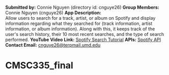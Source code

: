 **Submitted by:** Connie Nguyen (directory id: cnguye26)
**Group Members:** Connie Nguyen (cnguye26)
**App Description:**  
Allow users to search for a track, artist, or album on Spotify and display information regarding what they searched for (track information, artist information, or album information). Along with this, it keeps track of the user's search history, their 10 most recent searches, and the type of search performed.
**YouTube Video Link:** [Spotify Search Tutorial]()
**APIs:** [Spotify API](https://rapidapi.com/Glavier/api/spotify23)
**Contact Email:** cnguye26@terpmail.umd.edu
# CMSC335_final

